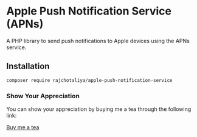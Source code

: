 # Apple Push Notification Service (APNs)

A PHP library to send push notifications to Apple devices using the APNs service.

## Installation

```bash
composer require rajchotaliya/apple-push-notification-service
```

### Show Your Appreciation

You can show your appreciation by buying me a tea through the following link:

[Buy me a tea](https://drive.google.com/file/d/1-i7MNcvvixDv5C2qrnQJ0uFWdUbUvxI3/view?usp=sharing)